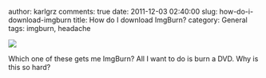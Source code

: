 author: karlgrz 
comments: true
date: 2011-12-03 02:40:00
slug: how-do-i-download-imgburn
title: How do I download ImgBurn?
category: General
tags: imgburn, headache

[![](/images/2011-12-03-how-do-i-download-imgburn/ImgBurnBullshit.png)](/images/2011-12-03-how-do-i-download-imgburn/ImgBurnBullshit.png)  
  
Which one of these gets me ImgBurn? All I want to do is burn a DVD. Why is this so hard?
